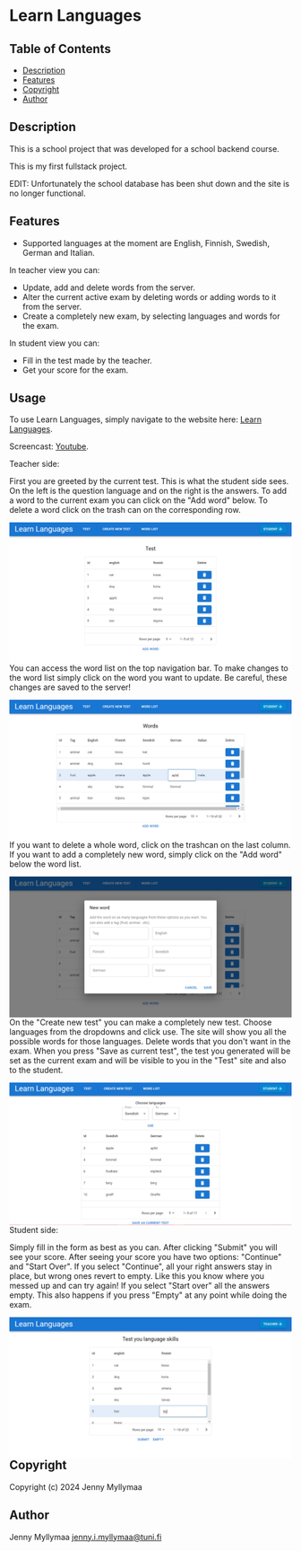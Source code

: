 
# Learn Languages

<!-- <img align='right' alt='sun gif' src='./pics/sunny.gif'></img> -->

## Table of Contents

-   [Description](#Description)
-   [Features](#Features)
-   [Copyright](#Copyright)
-   [Author](#Author)

## Description

This is a school project that was developed for a school backend course.

This is my first fullstack project.

EDIT: Unfortunately the school database has been shut down and the site is no longer functional.

## Features

-   Supported languages at the moment are English, Finnish, Swedish, German and Italian.

In teacher view you can:

-   Update, add and delete words from the server.
-   Alter the current active exam by deleting words or adding words to it from the server.
-   Create a completely new exam, by selecting languages and words for the exam.

In student view you can:

-   Fill in the test made by the teacher.
-   Get your score for the exam.

## Usage

To use Learn Languages, simply navigate to the website here: [Learn Languages](https://learn-languages-49sl.onrender.com/).

Screencast: [Youtube](https://www.youtube.com/watch?v=z84n52_qFyU).

Teacher side:

First you are greeted by the current test. This is what the student side sees. On the left is the question language and on the right is the answers. To add a word to the current exam you can click on the "Add word" below. To delete a word click on the trash can on the corresponding row.

<img align='right' alt='Word list' src='./images/currenttest.PNG'></img>

You can access the word list on the top navigation bar. To make changes to the word list simply click on the word you want to update. Be careful, these changes are saved to the server!

<img align='right' alt='Word list' src='./images/editingwordlist.png'></img>

If you want to delete a whole word, click on the trashcan on the last column. If you want to add a completely new word, simply click on the "Add word" below the word list.

<img align='right' alt='Adding new list' src='./images/addingword.PNG'></img>

On the "Create new test" you can make a completely new test. Choose languages from the dropdowns and click use. The site will show you all the possible words for those languages. Delete words that you don't want in the exam. When you press "Save as current test", the test you generated will be set as the current exam and will be visible to you in the "Test" site and also to the student.

<img align='right' alt='Adding new list' src='./images/makingtest.PNG'></img>

Student side:

Simply fill in the form as best as you can. After clicking "Submit" you will see your score. After seeing your score you have two options: "Continue" and "Start Over". If you select "Continue", all your right answers stay in place, but wrong ones revert to empty. Like this you know where you messed up and can try again! If you select "Start over" all the answers empty. This also happens if you press "Empty" at any point while doing the exam.

<img align='right' alt='Adding new list' src='./images/studentview.png'></img>


## Copyright

Copyright (c) 2024 Jenny Myllymaa

## Author

Jenny Myllymaa <jenny.i.myllymaa@tuni.fi> <br>
